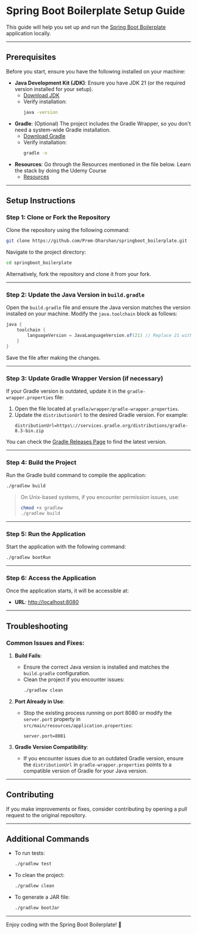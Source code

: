 # Spring Boot Boilerplate Setup Guide

This guide will help you set up and run the [Spring Boot Boilerplate](https://github.com/Prem-Dharshan/springboot_boilerplate) application locally.

---

## Prerequisites

Before you start, ensure you have the following installed on your machine:

- **Java Development Kit (JDK)**: Ensure you have JDK 21 (or the required version installed for your setup).
    - [Download JDK](https://www.oracle.com/java/technologies/javase-downloads.html)
    - Verify installation:
      ```bash
      java -version
      ```
- **Gradle**: (Optional) The project includes the Gradle Wrapper, so you don't need a system-wide Gradle installation.
    - [Download Gradle](https://gradle.org/install/)
    - Verify installation:
      ```bash
      gradle -v
      ```
- **Resources**: Go through the Resources mentioned in the file below. Learn the stack by doing the Udemy Course
    - [Resources](./RESOURCES.md)

---

## Setup Instructions

### Step 1: Clone or Fork the Repository
Clone the repository using the following command:
```bash
git clone https://github.com/Prem-Dharshan/springboot_boilerplate.git
```
Navigate to the project directory:
```bash
cd springboot_boilerplate
```

Alternatively, fork the repository and clone it from your fork.

---

### Step 2: Update the Java Version in `build.gradle`
Open the `build.gradle` file and ensure the Java version matches the version installed on your machine. Modify the `java.toolchain` block as follows:

```gradle
java {
    toolchain {
        languageVersion = JavaLanguageVersion.of(21) // Replace 21 with your desired Java version
    }
}
```

Save the file after making the changes.

---

### Step 3: Update Gradle Wrapper Version (if necessary)
If your Gradle version is outdated, update it in the `gradle-wrapper.properties` file:

1. Open the file located at `gradle/wrapper/gradle-wrapper.properties`.
2. Update the `distributionUrl` to the desired Gradle version. For example:
   ```properties
   distributionUrl=https\://services.gradle.org/distributions/gradle-8.3-bin.zip
   ```

You can check the [Gradle Releases Page](https://gradle.org/releases/) to find the latest version.

---

### Step 4: Build the Project
Run the Gradle build command to compile the application:
```bash
./gradlew build
```
> On Unix-based systems, if you encounter permission issues, use:
> ```bash
> chmod +x gradlew
> ./gradlew build
> ```

---

### Step 5: Run the Application
Start the application with the following command:
```bash
./gradlew bootRun
```

---

### Step 6: Access the Application
Once the application starts, it will be accessible at:
- **URL**: [http://localhost:8080](http://localhost:8080)

---

## Troubleshooting

### Common Issues and Fixes:
1. **Build Fails**:
    - Ensure the correct Java version is installed and matches the `build.gradle` configuration.
    - Clean the project if you encounter issues:
      ```bash
      ./gradlew clean
      ```

2. **Port Already in Use**:
    - Stop the existing process running on port 8080 or modify the `server.port` property in `src/main/resources/application.properties`:
      ```properties
      server.port=8081
      ```

3. **Gradle Version Compatibility**:
    - If you encounter issues due to an outdated Gradle version, ensure the `distributionUrl` in `gradle-wrapper.properties` points to a compatible version of Gradle for your Java version.

---

## Contributing
If you make improvements or fixes, consider contributing by opening a pull request to the original repository.

---

## Additional Commands
- To run tests:
  ```bash
  ./gradlew test
  ```

- To clean the project:
  ```bash
  ./gradlew clean
  ```

- To generate a JAR file:
  ```bash
  ./gradlew bootJar
  ```

---

Enjoy coding with the Spring Boot Boilerplate! 🚀

